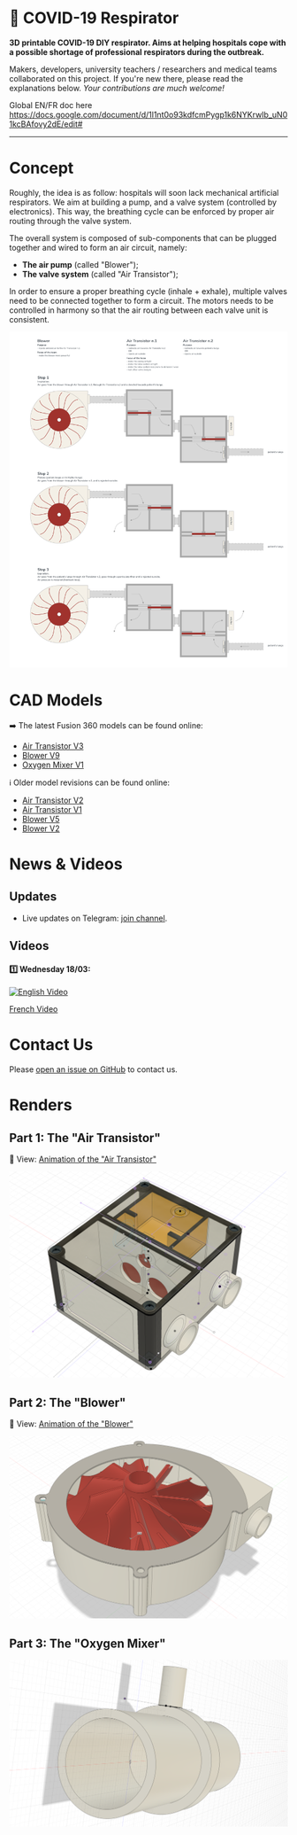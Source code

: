 🦠 COVID-19 Respirator
=====

**3D printable COVID-19 DIY respirator. Aims at helping hospitals cope with a possible shortage of professional respirators during the outbreak.**

Makers, developers, university teachers / researchers and medical teams collaborated on this project. If you're new there, please read the explanations below. _Your contributions are much welcome!_


Global EN/FR doc here https://docs.google.com/document/d/1l1nt0o93kdfcmPygp1k6NYKrwIb_uN01kcBAfovy2dE/edit#

---

# Concept

Roughly, the idea is as follow: hospitals will soon lack mechanical artificial respirators. We aim at building a pump, and a valve system (controlled by electronics). This way, the breathing cycle can be enforced by proper air routing through the valve system.

The overall system is composed of sub-components that can be plugged together and wired to form an air circuit, namely:

- **The air pump** (called "Blower");
- **The valve system** (called "Air Transistor");

In order to ensure a proper breathing cycle (inhale + exhale), multiple valves need to be connected together to form a circuit. The motors needs to be controlled in harmony so that the air routing between each valve unit is consistent.

![Overview scheme](./schemes/Overview/Overview.png)

# CAD Models

➡️ The latest Fusion 360 models can be found online:

* [Air Transistor V3](https://a360.co/3do5uzk)
* [Blower V9](https://a360.co/2J9ldEw)
* [Oxygen Mixer V1](https://a360.co/2xfmcR0)

ℹ️ Older model revisions can be found online:

* [Air Transistor V2](https://a360.co/2Unrwtp)
* [Air Transistor V1](https://a360.co/2IS0x3U)
* [Blower V5](https://a360.co/3bbVesb)
* [Blower V2](https://a360.co/33sQ6xi)

# News & Videos

## Updates

* Live updates on Telegram: [join channel](https://t.me/joinchat/AAAAAE_99-k7pKZur-GXCQ).

## Videos

#### 1️⃣ Wednesday 18/03:

[![English Video](https://img.youtube.com/vi/jv3o3x21038/0.jpg)](https://www.youtube.com/watch?v=jv3o3x21038)

[French Video](https://www.youtube.com/watch?v=tUfBgUm1w74)

# Contact Us

Please [open an issue on GitHub](https://github.com/covid-response-projects/covid-respirator/issues/new) to contact us.

# Renders

## Part 1: The "Air Transistor"

🎦 View: [Animation of the "Air Transistor"](./schemes/Air%20Transistor/Air%20Transistor%20(Animation%201).mp4)

![Air Transistor Concept](./schemes/Air%20Transistor/Air%20Transistor%20(Render%201).png)

## Part 2: The "Blower"

🎦 View: [Animation of the "Blower"](./schemes/Blower/Blower%20(Animation%201).mp4)

![Blower Concept](./schemes/Blower/Blower%20(Render%201).png)

## Part 3: The "Oxygen Mixer"

![Oxygen Mixer Concept](./schemes/Oxygen%20Mixer/Oxygen%20Mixer%20(Render%201).png)
